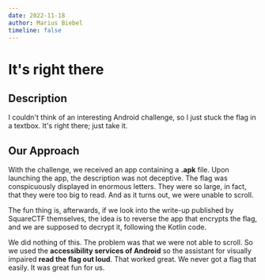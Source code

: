 ```yaml
---
date: 2022-11-18
author: Marius Biebel
timeline: false
---
```


# It's right there

## Description

I couldn't think of an interesting Android challenge, so I just stuck the flag in a textbox. It's right there; just take it.

## Our Approach

With the challenge, we received an app containing a **.apk** file. Upon launching the app, the description was not deceptive. The flag was conspicuously displayed in enormous letters. They were so large, in fact, that they were too big to read. And as it turns out, we were unable to scroll.

The fun thing is, afterwards, if we look into the write-up published by SquareCTF themselves, the idea is to reverse the app that encrypts the flag, and we are supposed to decrypt it, following the Kotlin code.

We did nothing of this. The problem was that we were not able to scroll. So we used the **accessibility services of Android** so the assistant for  visually impaired **read the flag out loud**. That worked great. We never got a flag that easily. It was great fun for us.
